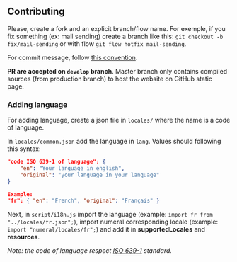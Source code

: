 ## Contributing

Please, create a fork and an explicit branch/flow name. For exemple, if you fix something (ex: mail sending) create a branch like this: `git checkout -b fix/mail-sending` or with flow `git flow hotfix mail-sending`.



For commit message, follow [this convention](https://conventionalcommits.org/).



**PR are accepted on `develop` branch**. Master branch only contains compiled sources (from production branch) to host the website on GitHub static page.



### Adding language

For adding language, create a json file in `locales/` where the name is a code of language.

In `locales/common.json` add the language in `lang`. Values should following this syntax:

```json
"code ISO 639-1 of language": {
    "en": "Your language in english",
    "original": "your language in your language"
}

Example:
"fr": { "en": "French", "original": "Français" }
```



Next, in `script/i18n.js` import the language (example: `import fr from "../locales/fr.json";`), import numeral corresponding locale (example: `import "numeral/locales/fr";`) and add it in **supportedLocales** and **resources**.

*Note: the code of language respect [ISO 639-1](https://www.loc.gov/standards/iso639-2/php/code_list.php) standard.*